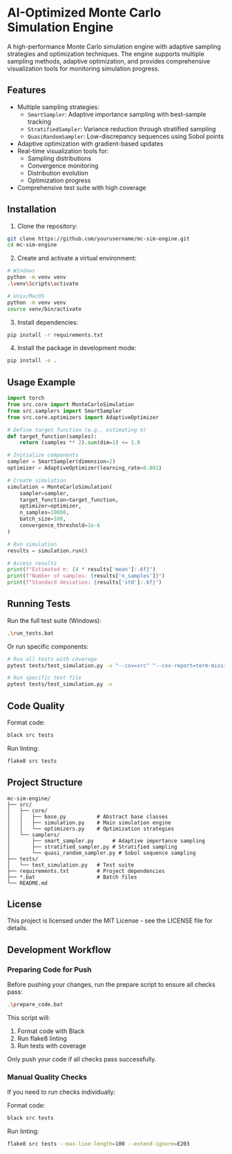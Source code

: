 # AI-Optimized Monte Carlo Simulation Engine

A high-performance Monte Carlo simulation engine with adaptive sampling strategies and optimization techniques. The engine supports multiple sampling methods, adaptive optimization, and provides comprehensive visualization tools for monitoring simulation progress.

## Features

- Multiple sampling strategies:
  - `SmartSampler`: Adaptive importance sampling with best-sample tracking
  - `StratifiedSampler`: Variance reduction through stratified sampling
  - `QuasiRandomSampler`: Low-discrepancy sequences using Sobol points
- Adaptive optimization with gradient-based updates
- Real-time visualization tools for:
  - Sampling distributions
  - Convergence monitoring
  - Distribution evolution
  - Optimization progress
- Comprehensive test suite with high coverage

## Installation

1. Clone the repository:
```bash
git clone https://github.com/yourusername/mc-sim-engine.git
cd mc-sim-engine
```

2. Create and activate a virtual environment:
```bash
# Windows
python -m venv venv
.\venv\Scripts\activate

# Unix/MacOS
python -m venv venv
source venv/bin/activate
```

3. Install dependencies:
```bash
pip install -r requirements.txt
```

4. Install the package in development mode:
```bash
pip install -e .
```

## Usage Example

```python
import torch
from src.core import MonteCarloSimulation
from src.samplers import SmartSampler
from src.core.optimizers import AdaptiveOptimizer

# Define target function (e.g., estimating π)
def target_function(samples):
    return (samples ** 2).sum(dim=1) <= 1.0

# Initialize components
sampler = SmartSampler(dimension=2)
optimizer = AdaptiveOptimizer(learning_rate=0.001)

# Create simulation
simulation = MonteCarloSimulation(
    sampler=sampler,
    target_function=target_function,
    optimizer=optimizer,
    n_samples=10000,
    batch_size=100,
    convergence_threshold=1e-6
)

# Run simulation
results = simulation.run()

# Access results
print(f"Estimated π: {4 * results['mean']:.6f}")
print(f"Number of samples: {results['n_samples']}")
print(f"Standard deviation: {results['std']:.6f}")
```

## Running Tests

Run the full test suite (Windows):
```bash
.\run_tests.bat
```

Or run specific components:
```bash
# Run all tests with coverage
pytest tests/test_simulation.py -v "--cov=src" "--cov-report=term-missing"

# Run specific test file
pytest tests/test_simulation.py -v
```

## Code Quality

Format code:
```bash
black src tests
```

Run linting:
```bash
flake8 src tests
```

## Project Structure

```
mc-sim-engine/
├── src/
│   ├── core/
│   │   ├── base.py          # Abstract base classes
│   │   ├── simulation.py    # Main simulation engine
│   │   └── optimizers.py    # Optimization strategies
│   └── samplers/
│       ├── smart_sampler.py      # Adaptive importance sampling
│       ├── stratified_sampler.py # Stratified sampling
│       └── quasi_random_sampler.py # Sobol sequence sampling
├── tests/
│   └── test_simulation.py   # Test suite
├── requirements.txt         # Project dependencies
├── *.bat                    # Batch files
└── README.md
```

## License

This project is licensed under the MIT License - see the LICENSE file for details.

## Development Workflow

### Preparing Code for Push

Before pushing your changes, run the prepare script to ensure all checks pass:
```bash
.\prepare_code.bat
```

This script will:
1. Format code with Black
2. Run flake8 linting
3. Run tests with coverage

Only push your code if all checks pass successfully.

### Manual Quality Checks

If you need to run checks individually:

Format code:
```bash
black src tests
```

Run linting:
```bash
flake8 src tests --max-line-length=100 --extend-ignore=E203
```